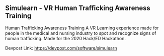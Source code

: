 ## Simulearn - VR Human Trafficking Awareness Training

Human Trafficking Awareness Training
A VR Learning experience made for people in the medical and nursing industry to spot and recognize signs of human trafficking. Made for the 2020 Hack/ED Hackathon.

Devpost Link:
https://devpost.com/software/simulearn
